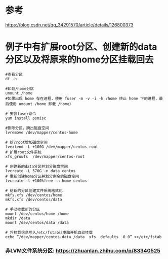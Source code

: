 # 参考  
https://blog.csdn.net/qq_34291570/article/details/126800373

# 例子中有扩展root分区、创建新的data分区以及将原来的home分区挂载回去
~~~shell
#查看分区
df -h

#卸载/home分区
umount /home
#如果出现 home 存在进程，使用 fuser -m -v -i -k /home 终止 home 下的进程，最后使用 umount /home 卸载 /home）

# 安装fuser命令
yum install psmisc

#删除分区，腾出磁盘空间
lvremove /dev/mapper/centos-home

# 给/root增加磁盘空间
lvextend -L +100G /dev/mapper/centos-root
# 扩展root文件系统
xfs_growfs  /dev/mapper/centos-root

# 创建新的data分区并划分磁盘空间
lvcreate -L 570G -n data centos
# 重新创建home分区并划分剩余的磁盘空间
lvcreate -l +100%free -n home centos

# 给新的分区创建文件系统格式化
mkfs.xfs /dev/centos/home
mkfs.xfs /dev/centos/data

# 手动挂载新的分区
mount /dev/centos/home /home
mkdir /data
mount /dev/centos/data /data

# 将挂载信息写入/etc/fstab让电脑开机自动挂载
echo “/dev/mapper/centos-data /data  xfs  defaults  0 0” >>/etc/fstab
~~~

### 非LVM文件系统分区:  https://zhuanlan.zhihu.com/p/83340525